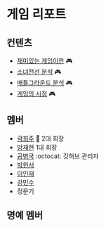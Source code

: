 # 게임 리포트

## 컨텐츠

* [재미있는 게임이란](/2017/11/05/README.md) :video_game:
* [소녀전선 분석](/2017/11/25/소녀전선_분석.md) :video_game:
* [배틀그라운드 분석](/2018/02/04/README.md) :video_game:
* [게임의 시점](/2018/03/05/게임의_시점_분석.md) :video_game:

## 멤버

* [곽희주](https://github.com/Heeeeeeju) :crown: 2대 회장
* [방재현](https://github.com/bjha1107) 1대 회장
* [공병국](https://github.com/byeonggukgong) :octocat: 깃허브 관리자
* [박현서](https://github.com/Parkhyunseo)
* [이인재](https://github.com/INJAE)
* [강민수](https://github.com/minsu9486)
* 정문기

## 명예 멤버
